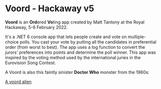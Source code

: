 # Voord - Hackaway v5

**Voord** is an **Ord**ered **Vo**ting app created by Matt Tantony at the Royal Hackaway, 5-6 February 2022.

It's a .NET 6 console app that lets people create and vote on multiple-choice polls. You cast your vote by putting all the candidates in preferential order (from worst to best). The app uses a log function to convert the jurors' preferences into points and determine the poll winner. This app was inspired by the voting method used by the international juries in the Eurovision Song Contest.

A Voord is also this faintly sinister **Doctor Who** monster from the 1960s:

[A voord alien](images/voord2.jpg)

